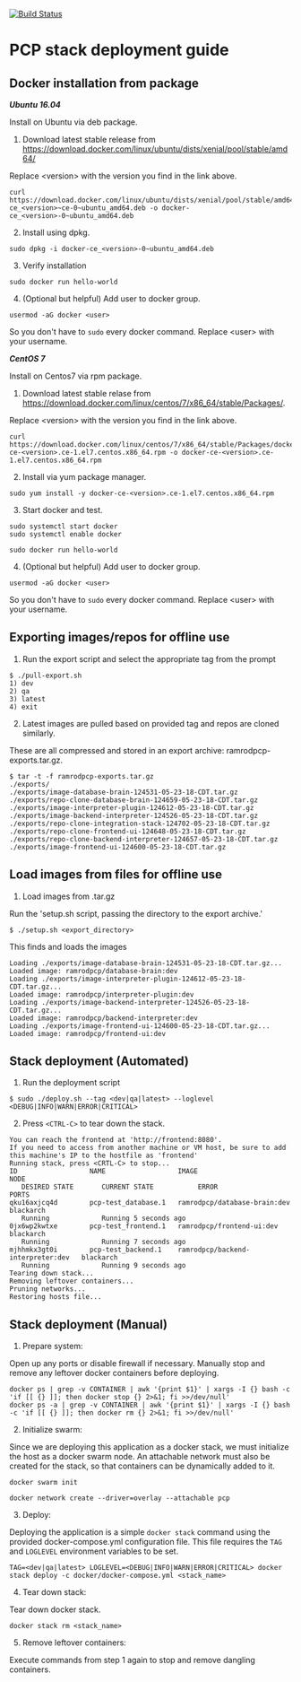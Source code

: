 [![Build Status](https://travis-ci.org/ramrod-project/integration-stack.svg?branch=dev)](https://travis-ci.org/ramrod-project/integration-stack)


# PCP stack deployment guide

## Docker installation from package

**_Ubuntu 16.04_**

Install on Ubuntu via deb package.

1. Download latest stable release from https://download.docker.com/linux/ubuntu/dists/xenial/pool/stable/amd64/

Replace \<version\> with the version you find in the link above.

```
curl https://download.docker.com/linux/ubuntu/dists/xenial/pool/stable/amd64/docker-ce_<version>~ce-0~ubuntu_amd64.deb -o docker-ce_<version>-0~ubuntu_amd64.deb
```

2. Install using dpkg.

```
sudo dpkg -i docker-ce_<version>-0~ubuntu_amd64.deb
```

3. Verify installation

```
sudo docker run hello-world
```

4. (Optional but helpful) Add user to docker group.

```
usermod -aG docker <user>
```

So you don't have to `sudo` every docker command. Replace \<user\> with your username.

**_CentOS 7_**

Install on Centos7 via rpm package.

1. Download latest stable relase from https://download.docker.com/linux/centos/7/x86_64/stable/Packages/.

Replace \<version\> with the version you find in the link above.

```
curl https://download.docker.com/linux/centos/7/x86_64/stable/Packages/docker-ce-<version>.ce-1.el7.centos.x86_64.rpm -o docker-ce-<version>.ce-1.el7.centos.x86_64.rpm
```

2. Install via yum package manager.

```
sudo yum install -y docker-ce-<version>.ce-1.el7.centos.x86_64.rpm
```

3. Start docker and test.

```
sudo systemctl start docker
sudo systemctl enable docker

sudo docker run hello-world
```

4. (Optional but helpful) Add user to docker group.

```
usermod -aG docker <user>
```

So you don't have to `sudo` every docker command. Replace \<user\> with your username.

## Exporting images/repos for offline use

1. Run the export script and select the appropriate tag from the prompt

```
$ ./pull-export.sh
1) dev
2) qa
3) latest
4) exit
```

2. Latest images are pulled based on provided tag and repos are cloned similarly. 

These are all compressed and stored in an export archive: ramrodpcp-exports.tar.gz.

```
$ tar -t -f ramrodpcp-exports.tar.gz
./exports/
./exports/image-database-brain-124531-05-23-18-CDT.tar.gz
./exports/repo-clone-database-brain-124659-05-23-18-CDT.tar.gz
./exports/image-interpreter-plugin-124612-05-23-18-CDT.tar.gz
./exports/image-backend-interpreter-124526-05-23-18-CDT.tar.gz
./exports/repo-clone-integration-stack-124702-05-23-18-CDT.tar.gz
./exports/repo-clone-frontend-ui-124648-05-23-18-CDT.tar.gz
./exports/repo-clone-backend-interpreter-124657-05-23-18-CDT.tar.gz
./exports/image-frontend-ui-124600-05-23-18-CDT.tar.gz
```

## Load images from files for offline use

1. Load images from .tar.gz

Run the 'setup.sh script, passing the directory to the export archive.'

```
$ ./setup.sh <export_directory>
```

This finds and loads the images 

```
Loading ./exports/image-database-brain-124531-05-23-18-CDT.tar.gz...
Loaded image: ramrodpcp/database-brain:dev
Loading ./exports/image-interpreter-plugin-124612-05-23-18-CDT.tar.gz...
Loaded image: ramrodpcp/interpreter-plugin:dev
Loading ./exports/image-backend-interpreter-124526-05-23-18-CDT.tar.gz...
Loaded image: ramrodpcp/backend-interpreter:dev
Loading ./exports/image-frontend-ui-124600-05-23-18-CDT.tar.gz...
Loaded image: ramrodpcp/frontend-ui:dev
```

## Stack deployment (Automated)

1. Run the deployment script

```
$ sudo ./deploy.sh --tag <dev|qa|latest> --loglevel <DEBUG|INFO|WARN|ERROR|CRITICAL>
```

2. Press `<CTRL-C>` to tear down the stack.

```
You can reach the frontend at 'http://frontend:8080'.
If you need to access from another machine or VM host, be sure to add this machine's IP to the hostfile as 'frontend'
Running stack, press <CRTL-C> to stop...
ID                  NAME                  IMAGE                               NODE
   DESIRED STATE       CURRENT STATE           ERROR               PORTS
qku16axjcq4d        pcp-test_database.1   ramrodpcp/database-brain:dev        blackarch
   Running             Running 5 seconds ago
0jx6wp2kwtxe        pcp-test_frontend.1   ramrodpcp/frontend-ui:dev           blackarch
   Running             Running 7 seconds ago
mjhhmkx3gt0i        pcp-test_backend.1    ramrodpcp/backend-interpreter:dev   blackarch
   Running             Running 9 seconds ago
Tearing down stack...
Removing leftover containers...
Pruning networks...
Restoring hosts file...
```

## Stack deployment (Manual)

1. Prepare system:

Open up any ports or disable firewall if necessary. Manually stop and remove any leftover docker containers before deploying.

```
docker ps | grep -v CONTAINER | awk '{print $1}' | xargs -I {} bash -c 'if [[ {} ]]; then docker stop {} 2>&1; fi >>/dev/null'
docker ps -a | grep -v CONTAINER | awk '{print $1}' | xargs -I {} bash -c 'if [[ {} ]]; then docker rm {} 2>&1; fi >>/dev/null'
```

2. Initialize swarm:

Since we are deploying this application as a docker stack, we must initialize the host as a docker swarm node. An attachable network must also be created for the stack, so that containers can be dynamically added to it.

```
docker swarm init

docker network create --driver=overlay --attachable pcp
```

3. Deploy:

Deploying the application is a simple `docker stack` command using the provided docker-compose.yml configuration file. This file requires the `TAG` and `LOGLEVEL` environment variables to be set. 

```
TAG=<dev|qa|latest> LOGLEVEL=<DEBUG|INFO|WARN|ERROR|CRITICAL> docker stack deploy -c docker/docker-compose.yml <stack_name>
```

4. Tear down stack:

Tear down docker stack.

```
docker stack rm <stack_name>
```

5. Remove leftover containers:

Execute commands from step 1 again to stop and remove dangling containers.